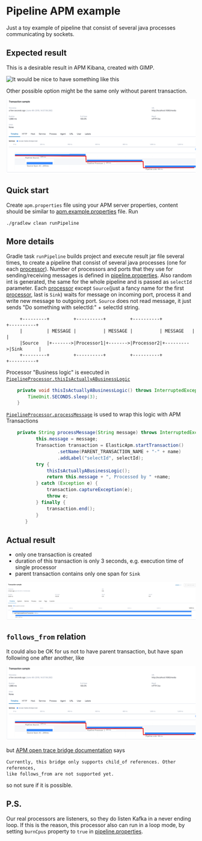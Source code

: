 # Pipeline APM example
Just a toy example of pipeline that consist of several java processes communicating by sockets.
## Expected result
This is a desirable result in APM Kibana, created with GIMP.

![It would be nice to have something like this](imgs/apm-example.png?raw=true "APM Kibana: Expected with parent")

Other possible option might be the same only without parent transaction.

![It would be nice to have something like this](imgs/apm-example2.png?raw=true "APM Kibana: Expected wihtout parent")


## Quick start
Create `apm.properties` file using your APM server properties, content should be similar to [apm.example.properties](apm.example.properties) file.
Run
```
./gradlew clean runPipeline
```

## More details
Gradle task `runPipeline` builds project and execute result jar file several times, to create a pipeline that consist of several
java processes (one for each [processor](src/main/java/org/pipelineexample/apm/processor/PipelineProcessor.java)).
Number of processors and ports that they use for sending/receiving messages is defined in [pipeline.properties](pipeline.properties).
Also random int is generated, the same for the whole pipeline and is passed as `selectId` parameter. 
Each [processor](src/main/java/org/pipelineexample/apm/processor/PipelineProcessor.java) except `Source`(just a fancy name for the first [processor](src/main/java/org/pipelineexample/apm/processor/PipelineProcessor.java), last is `Sink`) waits for message on incoming port,
process it and write new message to outgoing port. `Source` does not read message, it just sends "Do something with selectId:" + selectId string.

```
     +---------+         +----------+         +----------+           +----------+
     |         | MESSAGE |          | MESSAGE |          | MESSAGE   |          |
     |Source   |+------->|Processor1|+------->|Processor2|+--------->|Sink      |
     +---------+         +----------+         +----------+           +----------+
```

Processor "Business logic" is executed in [`PipelineProcessor.thisIsActuallyABusinessLogic`](src/main/java/org/pipelineexample/apm/processor/PipelineProcessor.java)

```java
    private void thisIsActuallyABusinessLogic() throws InterruptedException {
        TimeUnit.SECONDS.sleep(3);
    }
```
[`PipelineProcessor.processMessage`](src/main/java/org/pipelineexample/apm/processor/PipelineProcessor.java) is used to wrap this logic with APM Transactions

```java
    private String processMessage(String message) throws InterruptedException {
           this.message = message;
           Transaction transaction = ElasticApm.startTransaction()
                   .setName(PARENT_TRANSACTION_NAME + "-" + name)
                   .addLabel("selectId", selectId);
           try {
               thisIsActuallyABusinessLogic();
               return this.message + ", Processed by " +name;
           } catch (Exception e) {
               transaction.captureException(e);
               throw e;
           } finally {
               transaction.end();
           }
       }


``` 
## Actual result
 - only one transaction is created
 - duration of this transaction is only 3 seconds, e.g. execution time of single processor
 - parent transaction contains only one span for `Sink`

![But we actually have this](imgs/actual_result.png?raw=true "APM Kibana: Actual")

## `follows_from` relation
It could also be OK for us not to have parent transaction, but have span following one after another, like

![It would be nice to have something like this](imgs/apm-example2.png?raw=true "APM Kibana: Other OK result")


but [APM open trace bridge documentation](https://www.elastic.co/guide/en/apm/agent/java/current/opentracing-bridge.html) says
```
Currently, this bridge only supports child_of references. Other references, 
like follows_from are not supported yet.
``` 
so not sure if it is possible.

## P.S.
Our real processors are listeners, so they do listen Kafka in a never ending loop. If this is the reason, this processor
also can run in a loop mode, by setting `burnCpus` property to `true` in [pipeline.properties](pipeline.properties). 